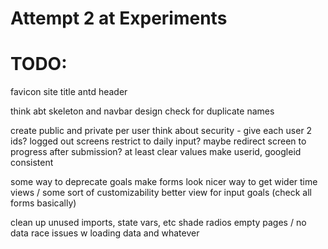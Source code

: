 # Attempt 2 at Experiments

# TODO: 


favicon
site title
antd header

think abt skeleton and navbar design
check for duplicate names

create public and private per user
think about security - give each user 2 ids? 
logged out screens
restrict to daily input?
maybe redirect screen to progress after submission? at least clear values
make userid, googleid consistent

some way to deprecate goals
make forms look nicer
way to get wider time views / some sort of customizability
better view for input goals (check all forms basically)

clean up unused imports, state vars, etc
shade radios
empty pages / no data
race issues w loading data and whatever
